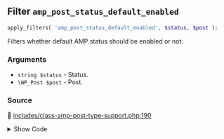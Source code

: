 ## Filter `amp_post_status_default_enabled`

```php
apply_filters( 'amp_post_status_default_enabled', $status, $post );
```

Filters whether default AMP status should be enabled or not.

### Arguments

* `string $status` - Status.
* `\WP_Post $post` - Post.

### Source

:link: [includes/class-amp-post-type-support.php:190](../../includes/class-amp-post-type-support.php#L190)

<details>
<summary>Show Code</summary>

```php
$enabled = apply_filters( 'amp_post_status_default_enabled', $enabled, $post );
```

</details>
